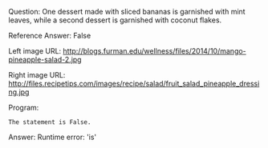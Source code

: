 Question: One dessert made with sliced bananas is garnished with mint leaves, while a second dessert is garnished with coconut flakes.

Reference Answer: False

Left image URL: http://blogs.furman.edu/wellness/files/2014/10/mango-pineapple-salad-2.jpg

Right image URL: http://files.recipetips.com/images/recipe/salad/fruit_salad_pineapple_dressing.jpg

Program:

```
The statement is False.
```
Answer: Runtime error: 'is'

